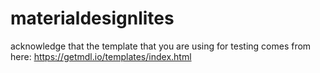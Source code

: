 # materialdesignlites
acknowledge that the template that you are using for testing comes from here: https://getmdl.io/templates/index.html
